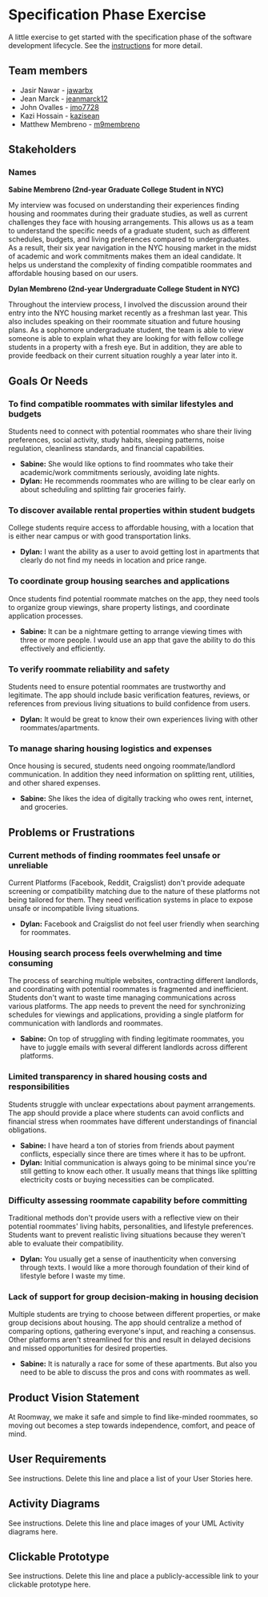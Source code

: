 # Specification Phase Exercise

A little exercise to get started with the specification phase of the software development lifecycle. See the [instructions](instructions.md) for more detail.

## Team members
- Jasir Nawar - [jawarbx](https://github.com/jawarbx)
- Jean Marck - [jeanmarck12](https://github.com/jeanmarck12)
- John Ovalles - [jmo7728](https://github.com/jmo7728)
- Kazi Hossain - [kazisean](https://github.com/kazisean)
- Matthew Membreno - [m9membreno](https://github.com/m9membreno)

## Stakeholders

### Names

**Sabine Membreno (2nd-year Graduate College Student in NYC)**

My interview was focused on understanding their experiences finding housing and roommates during their graduate studies, as well as current challenges they face with housing arrangements. This allows us as a team to understand the specific needs of a graduate student, such as different schedules, budgets, and living preferences compared to undergraduates. As a result, their six year navigation in the NYC housing market in the midst of academic and work commitments makes them an ideal candidate. It helps us understand the complexity of finding compatible roommates and affordable housing based on our users.

**Dylan Membreno (2nd-year Undergraduate College Student in NYC)**

Throughout the interview process, I involved the discussion around their entry into the NYC housing market recently as a freshman last year. This also includes speaking on their roommate situation and future housing plans. As a sophomore undergraduate student, the team is able to view someone is able to explain what they are looking for with fellow college students in a property with a fresh eye. But in addition, they are able to provide feedback on their current situation roughly a year later into it.

## Goals Or Needs

### To find compatible roommates with similar lifestyles and budgets

Students need to connect with potential roommates who share their living preferences, social activity, study habits, sleeping patterns, noise regulation, cleanliness standards, and financial capabilities.

- **Sabine:** She would like options to find roommates who take their academic/work commitments seriously, avoiding late nights.
- **Dylan:** He recommends roommates who are willing to be clear early on about scheduling and splitting fair groceries fairly.

### To discover available rental properties within student budgets

College students require access to affordable housing, with a location that is either near campus or with good transportation links.

- **Dylan:** I want the ability as a user to avoid getting lost in apartments that clearly do not find my needs in location and price range.

### To coordinate group housing searches and applications

Once students find potential roommate matches on the app, they need tools to organize group viewings, share property listings, and coordinate application processes.

- **Sabine:** It can be a nightmare getting to arrange viewing times with three or more people. I would use an app that gave the ability to do this effectively and efficiently.

### To verify roommate reliability and safety

Students need to ensure potential roommates are trustworthy and legitimate. The app should include basic verification features, reviews, or references from previous living situations to build confidence from users.

- **Dylan:** It would be great to know their own experiences living with other roommates/apartments.

### To manage sharing housing logistics and expenses

Once housing is secured, students need ongoing roommate/landlord communication. In addition they need information on splitting rent, utilities, and other shared expenses.

- **Sabine:** She likes the idea of digitally tracking who owes rent, internet, and groceries.

## Problems or Frustrations

### Current methods of finding roommates feel unsafe or unreliable

Current Platforms (Facebook, Reddit, Craigslist) don't provide adequate screening or compatibility matching due to the nature of these platforms not being tailored for them. They need verification systems in place to expose unsafe or incompatible living situations.

- **Dylan:** Facebook and Craigslist do not feel user friendly when searching for roommates.

### Housing search process feels overwhelming and time consuming

The process of searching multiple websites, contracting different landlords, and coordinating with potential roommates is fragmented and inefficient. Students don't want to waste time managing communications across various platforms. The app needs to prevent the need for synchronizing schedules for viewings and applications, providing a single platform for communication with landlords and roommates.

- **Sabine:** On top of struggling with finding legitimate roommates, you have to juggle emails with several different landlords across different platforms.

### Limited transparency in shared housing costs and responsibilities

Students struggle with unclear expectations about payment arrangements. The app should provide a place where students can avoid conflicts and financial stress when roommates have different understandings of financial obligations.

- **Sabine:** I have heard a ton of stories from friends about payment conflicts, especially since there are times where it has to be upfront.
- **Dylan:** Initial communication is always going to be minimal since you're still getting to know each other. It usually means that things like splitting electricity costs or buying necessities can be complicated.

### Difficulty assessing roommate capability before committing

Traditional methods don't provide users with a reflective view on their potential roommates' living habits, personalities, and lifestyle preferences. Students want to prevent realistic living situations because they weren't able to evaluate their compatibility.

- **Dylan:** You usually get a sense of inauthenticity when conversing through texts. I would like a more thorough foundation of their kind of lifestyle before I waste my time.

### Lack of support for group decision-making in housing decision

Multiple students are trying to choose between different properties, or make group decisions about housing. The app should centralize a method of comparing options, gathering everyone's input, and reaching a consensus. Other platforms aren't streamlined for this and result in delayed decisions and missed opportunities for desired properties.

- **Sabine:** It is naturally a race for some of these apartments. But also you need to be able to discuss the pros and cons with roommates as well.

## Product Vision Statement

At Roomway, we make it safe and simple to find like-minded roommates, so moving out becomes a step towards independence, comfort, and peace of mind. 

## User Requirements

See instructions. Delete this line and place a list of your User Stories here.

## Activity Diagrams

See instructions. Delete this line and place images of your UML Activity diagrams here.

## Clickable Prototype

See instructions. Delete this line and place a publicly-accessible link to your clickable prototype here.
